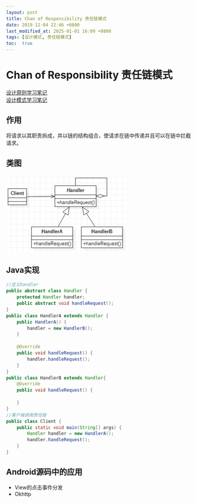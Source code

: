 ```yaml
---
layout: post
title: Chan of Responsibility 责任链模式
date: 2019-12-04 22:46 +0800
last_modified_at: 2025-01-01 16:09 +0800
tags: [设计模式, 责任链模式]
toc:  true
---
```

# Chan of Responsibility 责任链模式

[设计原则学习笔记](https://www.jianshu.com/p/f7f79adad32b)  
[设计模式学习笔记](https://www.jianshu.com/p/08bf9381697c)  
## 作用
将请求以其职责拆成，并以链的结构组合，使请求在链中传递并且可以在链中拦截请求。
## 类图
![责任链模式类图](https://github.com/Charles199310/Charles199310.github.io/blob/main/assets/images/chain_of_responsibility_01.PNG?raw=true)
## Java实现
```Java
//定义handler
public abstract class Handler {
    protected Handler handler;
    public abstract void handleRequest();
}
public class HandlerA extends Handler {
    public HandlerA() {
        handler = new HandlerB();
    }

    @Override
    public void handleRequest() {
        handler.handleRequest();
    }
}
public class HandlerB extends Handler{
    @Override
    public void handleRequest() {

    }
}
//客户端调用责任链
public class Client {
    public static void main(String[] args) {
        Handler handler = new HandlerA();
        handler.handleRequest();
    }
}
```
## Android源码中的应用
* View的点击事件分发
* Okhttp
